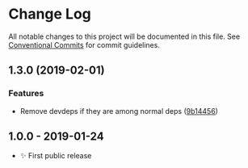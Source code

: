 # Change Log

All notable changes to this project will be documented in this file.
See [Conventional Commits](https://conventionalcommits.org) for commit guidelines.

## 1.3.0 (2019-02-01)

### Features

- Remove devdeps if they are among normal deps ([9b14456](https://gitlab.com/codsen/codsen/commit/9b14456))

## 1.0.0 - 2019-01-24

- ✨ First public release
